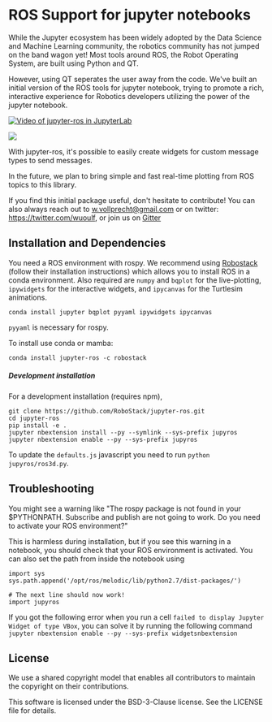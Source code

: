 # ROS Support for jupyter notebooks

While the Jupyter ecosystem has been widely adopted by
the Data Science and Machine Learning community, the
robotics community has not jumped on the band wagon yet!
Most tools around ROS, the Robot Operating System, are
built using Python and QT.

However, using QT seperates the user away from the code.
We've built an initial version of the ROS tools for jupyter
notebook, trying to promote a rich, interactive experience
for Robotics developers utilizing the power of the jupyter
notebook.

[![Video of jupyter-ros in JupyterLab](https://raw.githubusercontent.com/wolfv/jupyter-ros/master/docs/assets/jupyterlab-with-ros.gif)](https://www.youtube.com/watch?v=mPvYZango2E)

![](https://raw.githubusercontent.com/wolfv/jupyter-ros/master/docs/assets/screenshot.png)

With jupyter-ros, it's possible to easily create widgets for
custom message types to send messages.

In the future, we plan to bring simple and fast real-time
plotting from ROS topics to this library.

If you find this initial package useful, don't hesitate to
contribute!
You can also always reach out to w.vollprecht@gmail.com or
on twitter: https://twitter.com/wuoulf, or join us on [Gitter](https://gitter.im/RoboStack/Lobby)

## Installation and Dependencies

You need a ROS environment with rospy. We recommend using [Robostack](https://github.com/RoboStack/ros-noetic) (follow their installation instructions) which allows you to install ROS in a conda environment.
Also required are `numpy` and `bqplot` for the live-plotting, 
`ipywidgets` for the interactive widgets, and `ipycanvas` for the Turtlesim animations.

    conda install jupyter bqplot pyyaml ipywidgets ipycanvas

`pyyaml` is necessary for rospy.

To install use conda or mamba:

    conda install jupyter-ros -c robostack

##### Development installation

For a development installation (requires npm),

    git clone https://github.com/RoboStack/jupyter-ros.git
    cd jupyter-ros
    pip install -e .
    jupyter nbextension install --py --symlink --sys-prefix jupyros
    jupyter nbextension enable --py --sys-prefix jupyros


To update the `defaults.js` javascript you need to run `python jupyros/ros3d.py`.


## Troubleshooting

You might see a warning like "The rospy package is not found in your $PYTHONPATH.
Subscribe and publish are not going to work. Do you need to activate your ROS environment?"

This is harmless during installation, but if you see this warning in a notebook, you should
check that your ROS environment is activated. You can also set the path from inside the notebook
using

```
import sys
sys.path.append('/opt/ros/melodic/lib/python2.7/dist-packages/')

# The next line should now work!
import jupyros
```

If you got the following error when you run a cell ```failed to display Jupyter Widget of type VBox```,
you can solve it by running the following command ```jupyter nbextension enable --py --sys-prefix widgetsnbextension```

## License

We use a shared copyright model that enables all contributors to maintain the copyright on their contributions.

This software is licensed under the BSD-3-Clause license. See the LICENSE file for details.
